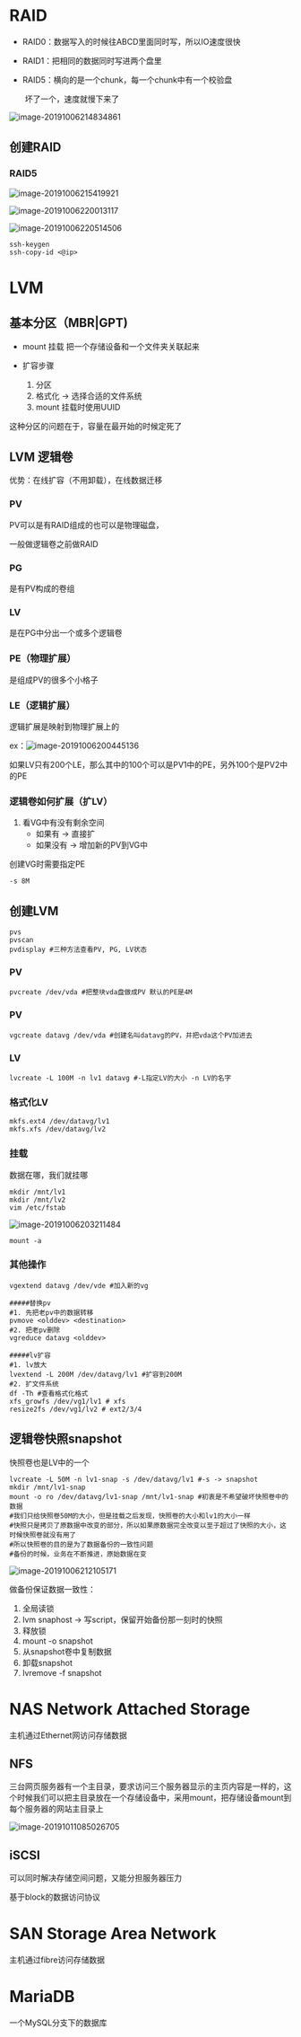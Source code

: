 # RAID



* RAID0：数据写入的时候往ABCD里面同时写，所以IO速度很快

* RAID1：把相同的数据同时写进两个盘里

* RAID5：横向的是一个chunk，每一个chunk中有一个校验盘

  ​			   坏了一个，速度就慢下来了

![image-20191006214834861](../img/image-20191006214834861.png)

## 创建RAID

### RAID5

![image-20191006215419921](../img/image-20191006215419921.png)

![image-20191006220013117](../img/image-20191006220013117.png)

![image-20191006220514506](../img/image-20191006220514506.png)

```shell
ssh-keygen
ssh-copy-id <@ip>
```



# LVM

## 基本分区（MBR|GPT)

* mount 挂载 把一个存储设备和一个文件夹关联起来

* 扩容步骤

  1. 分区
  2. 格式化 -> 选择合适的文件系统
  3. mount 挂载时使用UUID

这种分区的问题在于，容量在最开始的时候定死了

## LVM 逻辑卷

优势：在线扩容（不用卸载），在线数据迁移

### PV

PV可以是有RAID组成的也可以是物理磁盘，

一般做逻辑卷之前做RAID

### PG

是有PV构成的卷组

### LV

是在PG中分出一个或多个逻辑卷

### PE（物理扩展）

是组成PV的很多个小格子

### LE（逻辑扩展）

逻辑扩展是映射到物理扩展上的

ex：![image-20191006200445136](../img/image-20191006200445136.png)

如果LV只有200个LE，那么其中的100个可以是PV1中的PE，另外100个是PV2中的PE

### 逻辑卷如何扩展（扩LV）

1. 看VG中有没有剩余空间
   * 如果有 -> 直接扩
   * 如果没有 -> 增加新的PV到VG中

创建VG时需要指定PE

```shell
-s 8M
```

## 创建LVM

```shell
pvs
pvscan
pvdisplay #三种方法查看PV, PG, LV状态
```

### PV

```shell
pvcreate /dev/vda #把整块vda盘做成PV 默认的PE是4M
```

### PV

```shell
vgcreate datavg /dev/vda #创建名叫datavg的PV，并把vda这个PV加进去
```

### LV

```shell
lvcreate -L 100M -n lv1 datavg #-L指定LV的大小 -n LV的名字
```

### 格式化LV

```shell
mkfs.ext4 /dev/datavg/lv1
mkfs.xfs /dev/datavg/lv2
```

### 挂载

数据在哪，我们就挂哪

```shell
mkdir /mnt/lv1
mkdir /mnt/lv2
vim /etc/fstab
```

![image-20191006203211484](../img/image-20191006203211484.png)

```shell
mount -a
```

### 其他操作

```shell
vgextend datavg /dev/vde #加入新的vg

#####替换pv
#1. 先把老pv中的数据转移
pvmove <olddev> <destination>
#2. 把老pv删除
vgreduce datavg <olddev>

#####lv扩容
#1. lv放大
lvextend -L 200M /dev/datavg/lv1 #扩容到200M
#2. 扩文件系统
df -Th #查看格式化格式
xfs_growfs /dev/vg1/lv1 # xfs
resize2fs /dev/vg1/lv2 # ext2/3/4
```

## 逻辑卷快照snapshot

快照卷也是LV中的一个

```shell
lvcreate -L 50M -n lv1-snap -s /dev/datavg/lv1 #-s -> snapshot
mkdir /mnt/lv1-snap
mount -o ro /dev/datavg/lv1-snap /mnt/lv1-snap #初衷是不希望破坏快照卷中的数据
#我们只给快照卷50M的大小，但是挂载之后发现，快照卷的大小和lv1的大小一样
#快照只是拷贝了原数据中改变的部分，所以如果原数据完全改变以至于超过了快照的大小，这时候快照卷就没有用了
#所以快照卷的目的是为了数据备份的一致性问题
#备份的时候，业务在不断推进，原始数据在变
```

![image-20191006212105171](../img/image-20191006212105171.png)

做备份保证数据一致性：

1. 全局读锁
2. lvm snaphost -> 写script，保留开始备份那一刻时的快照
3. 释放锁
4. mount -o snapshot
5. 从snapshot卷中复制数据
6. 卸载snapshot
7. lvremove -f snapshot

# NAS Network Attached Storage

主机通过Ethernet网访问存储数据

## NFS

三台网页服务器有一个主目录，要求访问三个服务器显示的主页内容是一样的，这个时候我们可以把主目录放在一个存储设备中，采用mount，把存储设备mount到每个服务器的网站主目录上

![image-20191011085026705](../img/image-20191011085026705.png)

## iSCSI

可以同时解决存储空间问题，又能分担服务器压力

基于block的数据访问协议

# SAN Storage Area Network

主机通过fibre访问存储数据

# MariaDB

一个MySQL分支下的数据库